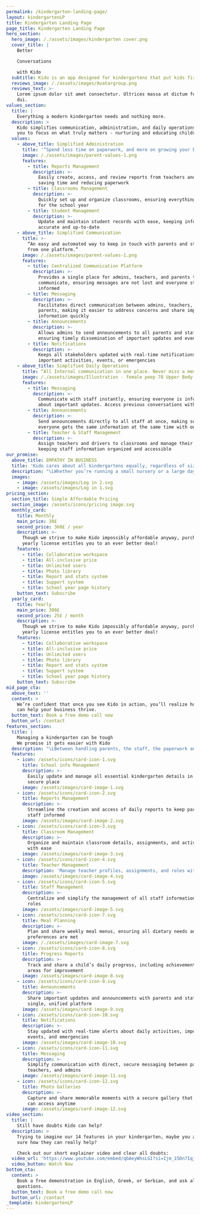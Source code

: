 ```yaml
---
permalink: /kindergarten-landing-page/
layout: kindergartenLP
title: Kindergarten Landing Page
page_title: Kindergarten Landing Page
hero_section:
  hero_image: /./assets/images/kindergarten cover.png
  cover_title: |
    Better

    Conversations

    with Kido
  subtitle: Kido is an app designed for kindergartens that put kids first
  reviews_image: /./assets/images/Avatargroup.png
  reviews_text: >-
    Lorem ipsum dolor sit amet consectetur. Ultrices massa at dictum feugiat
    dui.
values_section:
  title: |
    Everything a modern kindergarten needs and nothing more.
  description: >
    Kido simplifies communication, administration, and daily operations allowing
    you to focus on what truly matters - nurturing and educating children.
  values:
    - above_title: Simplified Administration
      title: '“Spend less time on paperwork, and more on growing your business!”'
      image: /./assets/images/parent-values-1.png
      features:
        - title: Reports Management
          description: >-
            Easily create, access, and review reports from teachers and staff,
            saving time and reducing paperwork
        - title: Classrooms Management
          description: >-
            Quickly set up and organize classrooms, ensuring everything is ready
            for the school year
        - title: Student Management
          description: >-
            Update and maintain student records with ease, keeping information
            accurate and up-to-date
    - above_title: Simplified Communication
      title: >-
        “An easy and automated way to keep in touch with parents and staff, all
        from one platform.”
      image: /./assets/images/parent-values-1.png
      features:
        - title: Centralized Communication Platform
          description: >-
            Provides a single place for admins, teachers, and parents to
            communicate, ensuring messages are not lost and everyone stays
            informed
        - title: Messaging
          description: >-
            Facilitates direct communication between admins, teachers, and
            parents, making it easier to address concerns and share important
            information quickly
        - title: Announcements
          description: >-
            Allows admins to send announcements to all parents and staff,
            ensuring timely dissemination of important updates and events
        - title: Notifications
          description: >-
            Keeps all stakeholders updated with real-time notifications about
            important activities, events, or emergencies
    - above_title: Simplified Daily Operations
      title: “All Internal communication in one place. Never miss a memo.”
      image: /./assets/images/Illustration - female peep 78 Upper Body.png
      features:
        - title: Messaging
          description: >-
            Communicate with staff instantly, ensuring everyone is informed
            about important updates. Access previous conversations with ease
        - title: Announcements
          description: >-
            Send announcements directly to all staff at once, making sure
            everyone gets the same information at the same time with one click
        - title: Teacher & Staff Management
          description: >-
            Assign teachers and drivers to classrooms and manage their details,
            keeping staff information organized and accessible
our_promise:
  above_title: EMPATHY IN BUSINESS
  title: 'Kido cares about all kindergartens equally, regardless of size or budget'
  description: "\LWhether you’re running a small nursery or a large daycare center, it doesn’t matter! We are on a mission to make our solution affordable to everyone! For us, no business is too small.\n\nWith Kido, get used to full blown transparency and honesty.\n\nThere are no hidden fees, no sudden price hikes, and no tiered premium subscriptions that favor larger institutions.\n\nEvery feature we provide is available to all users, big or small, from the moment they sign up.\n\nOur pricing is straightforward and fair, ensuring that your kindergarten receives the best service without any\nsurprises along the way.\n"
  images:
    - image: /assets/images/Log in 2.svg
    - image: /assets/images/Log in 1.svg
pricing_section:
  section_title: Simple Affordable Pricing
  section_image: /assets/icons/pricing image.svg
  monthly_card:
    title: Monthly
    main_price: 30£
    second_price: 360£ / year
    description: >-
      Though we strive to make Kido impossibly affordable anyway, purchasing a
      yearly license entitles you to an ever better deal!
    features:
      - title: Collaborative workspace
      - title: All-inclusive price
      - title: Unlimited users
      - title: Photo library
      - title: Report and stats system
      - title: Support system
      - title: School year page history
    button_text: Subscribe
  yearly_card:
    title: Yearly
    main_price: 300£
    second_price: 25£ / month
    description: >-
      Though we strive to make Kido impossibly affordable anyway, purchasing a
      yearly license entitles you to an ever better deal!
    features:
      - title: Collaborative workspace
      - title: All-inclusive price
      - title: Unlimited users
      - title: Photo library
      - title: Report and stats system
      - title: Support system
      - title: School year page history
    button_text: Subscribe
mid_page_cta:
  above_text: ''
  content: >
    We’re confident that once you see Kido in action, you’ll realize how much it
    can help your business thrive.
  button_text: Book a free demo call now
  button_url: /contact
features_section:
  title: |
    Managing a kindergarten can be tough
    We promise it gets easier with Kido
  description: "\LBetween handling parents, the staff, the paperwork and everything in between, it almost feels like we’re shifting focus away from the most important thing – the kids.\n\nThat’s where Kido steps in.\n\nWe are here to make everything easier and simpler for you, so you actually can focus on growing your business and nurturing children. Check out our full list of features and click on some of them to reveal more\n"
  features:
    - icon: /assets/icons/card-icon-1.svg
      title: School info Management
      description: >-
        Easily update and manage all essential kindergarten details in one
        secure place
      image: /assets/images/card-image-1.svg
    - icon: /assets/icons/card-icon-2.svg
      title: Reports Management
      description: >-
        Streamline the creation and access of daily reports to keep parents and
        staff informed
      image: /assets/images/card-image-2.svg
    - icon: /assets/icons/card-icon-3.svg
      title: Classroom Management
      description: >-
        Organize and maintain classroom details, assignments, and activities
        with ease
      image: /assets/images/card-image-3.svg
    - icon: /assets/icons/card-icon-4.svg
      title: Teacher Management
      description: 'Manage teacher profiles, assignments, and roles within your kindergarten'
      image: /assets/images/card-image-4.svg
    - icon: /assets/icons/card-icon-5.svg
      title: Staff Management
      description: >-
        Centralize and simplify the management of all staff information and
        roles
      image: /assets/images/card-image-5.svg
    - icon: /assets/icons/card-icon-7.svg
      title: Meal Planning
      description: >-
        Plan and share weekly meal menus, ensuring all dietary needs and
        preferences are met
      image: /./assets/images/card-image-7.svg
    - icon: /assets/icons/card-icon-8.svg
      title: Progress Reports
      description: >-
        Track and share a child’s daily progress, including achievements and
        areas for improvement
      image: /assets/images/card-image-8.svg
    - icon: /assets/icons/card-icon-9.svg
      title: Announcements
      description: >-
        Share important updates and announcements with parents and staff in a
        single, unified platform
      image: /assets/images/card-image-9.svg
    - icon: /assets/icons/card-icon-10.svg
      title: Notifications
      description: >-
        Stay updated with real-time alerts about daily activities, important
        events, and emergencies
      image: /assets/images/card-image-10.svg
    - icon: /assets/icons/card-icon-11.svg
      title: Messaging
      description: >-
        Simplify communication with direct, secure messaging between parents,
        teachers, and admins
      image: /assets/images/card-image-11.svg
    - icon: /assets/icons/card-icon-12.svg
      title: Photo Galleries
      description: >-
        Capture and share memorable moments with a secure gallery that parents
        can access anytime
      image: /assets/images/card-image-12.svg
video_section:
  title: |
    Still have doubts Kido can help?
  description: >
    Trying to imagine our 14 features in your kindergarten, maybe you are not
    sure how they can really help?

    Check out our short explainer video and clear all doubts:
  video_url: 'https://www.youtube.com/embed/qbAeyWhsLGI?si=Ijm_15Dn7Iqj4JWF'
  video_button: Watch Now
bottom_cta:
  content: >
    Book a free demonstration in English, Greek, or Serbian, and ask all your
    questions.
  button_text: Book a free demo call now
  button_url: /contact
_template: kindergartenLP
---
```


